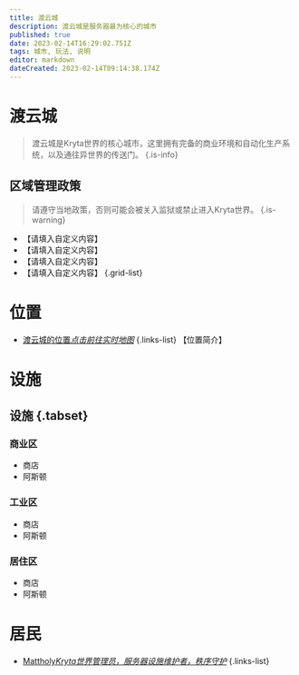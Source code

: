 ```yaml
---
title: 渡云城
description: 渡云城是服务器最为核心的城市
published: true
date: 2023-02-14T16:29:02.751Z
tags: 城市, 玩法, 说明
editor: markdown
dateCreated: 2023-02-14T09:14:38.174Z
---
```


# 渡云城
> 渡云城是Kryta世界的核心城市，这里拥有完备的商业环境和自动化生产系统，以及通往异世界的传送门。
{.is-info}
## 区域管理政策
> 请遵守当地政策，否则可能会被关入监狱或禁止进入Kryta世界。
{.is-warning}

- 【请填入自定义内容】
- 【请填入自定义内容】
- 【请填入自定义内容】
- 【请填入自定义内容】
{.grid-list}

# 位置
- [渡云城的位置*点击前往实时地图*](https://map.kryta.xyz/#Pandaria;flat;-753,64,2859;6)
{.links-list}
【位置简介】

# 设施
## 设施 {.tabset}
### 商业区
* 商店
* 阿斯顿
### 工业区
* 商店
* 阿斯顿
### 居住区
* 商店
* 阿斯顿

# 居民

- [Mattholy*Kryta世界管理员，服务器设施维护者，秩序守护*](#)
{.links-list}
